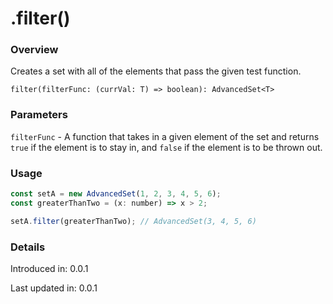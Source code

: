 # .filter()

### Overview

Creates a set with all of the elements that pass the given test function.

`filter(filterFunc: (currVal: T) => boolean): AdvancedSet<T>`

### Parameters

`filterFunc` - A function that takes in a given element of the set and returns `true` if the element is to stay in, and `false` if the element is to be thrown out.

### Usage

```js
const setA = new AdvancedSet(1, 2, 3, 4, 5, 6);
const greaterThanTwo = (x: number) => x > 2;

setA.filter(greaterThanTwo); // AdvancedSet(3, 4, 5, 6)
```

### Details

Introduced in: 0.0.1

Last updated in: 0.0.1

